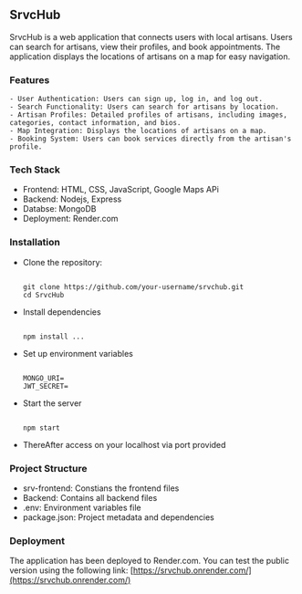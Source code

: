 ## SrvcHub

SrvcHub is a web application that connects users with local artisans. Users can search for artisans, view their profiles, and book appointments. The application displays the locations of artisans on a map for easy navigation.

### Features

    - User Authentication: Users can sign up, log in, and log out.
    - Search Functionality: Users can search for artisans by location.
    - Artisan Profiles: Detailed profiles of artisans, including images, categories, contact information, and bios.
    - Map Integration: Displays the locations of artisans on a map.
    - Booking System: Users can book services directly from the artisan's profile.

### Tech Stack

* Frontend: HTML, CSS, JavaScript, Google Maps APi
* Backend: Nodejs, Express
* Databse: MongoDB
* Deployment: Render.com

### Installation

- Clone the repository:

    ```

    git clone https://github.com/your-username/srvchub.git
    cd SrvcHub
    ```

- Install dependencies

    ```

    npm install ...
    ```

- Set up environment variables

    ```

    MONGO_URI=
    JWT_SECRET=
    ```

- Start the server

    ```

    npm start
    ```

- ThereAfter access on your localhost via port provided

### Project Structure

* srv-frontend: Constians the frontend files
* Backend: Contains all backend files
* .env: Environment variables file
* package.json: Project metadata and dependencies

### Deployment

The application has been deployed to Render.com. You can test the public version using the following link:
[https://srvchub.onrender.com/](https://srvchub.onrender.com/)
